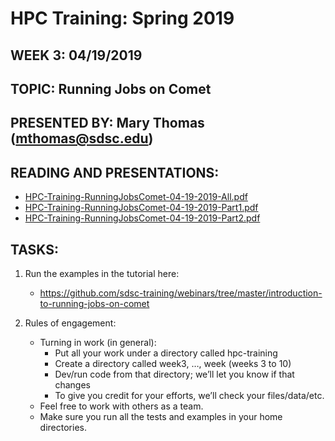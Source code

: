 # HPC Training:  Spring 2019
## WEEK 3: 04/19/2019

## TOPIC:  Running Jobs on Comet 
## PRESENTED BY:  Mary Thomas (mthomas@sdsc.edu)

## READING AND PRESENTATIONS:
* [HPC-Training-RunningJobsComet-04-19-2019-All.pdf](HPC-Training-RunningJobsComet-04-19-2019-All.pdf)
* [HPC-Training-RunningJobsComet-04-19-2019-Part1.pdf](HPC-Training-RunningJobsComet-04-19-2019-Part1.pdf)
* [HPC-Training-RunningJobsComet-04-19-2019-Part2.pdf](HPC-Training-RunningJobsComet-04-19-2019-Part2.pdf)

## TASKS:
1. Run the examples in the tutorial here:
    -  https://github.com/sdsc-training/webinars/tree/master/introduction-to-running-jobs-on-comet

2. Rules of engagement: 
     - Turning in work (in general):  
          - Put all your work under a directory called hpc-training
          - Create a directory called week3, …, week (weeks 3 to 10)
          - Dev/run code from that directory; we’ll let you know if that changes
          - To give you credit for your efforts, we’ll check your files/data/etc. 
     - Feel free to work with others as a team. 
     - Make sure you run all the tests and examples in your home directories. 

